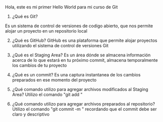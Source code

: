 Hola, este es mi primer Hello World para mi curso de Git

1. ¿Qué es Git?

Es un sistema de control de versiones de codigo abierto, que nos permite alojar un proyecto en un repositorio local

2. ¿Qué es GitHub?
GitHub es una plataforma que permite alojar proyectos utilizando el sistema de control de versiones Git

3. ¿Qué es el Staging Area?
Es un área dónde se almacena información acerca de lo que estará en tu próximo commit, almacena temporalmente los cambios de tu proyecto

4. ¿Qué es un commit?
Es una captura instantanea de los cambios preparados en ese momento del proyecto

5. ¿Qué comando utilizo para agregar archivos modificados al Staging Area?
Utilizo el comando "git add <nombre-archivo-modificado>"

6. ¿Qué comando utilizo para agregar archivos preparados al repositorio?
Utilizo el comando "git commit -m <mensaje-que-contendra-commit>" recordando que el commit debe ser claro y descriptivo

